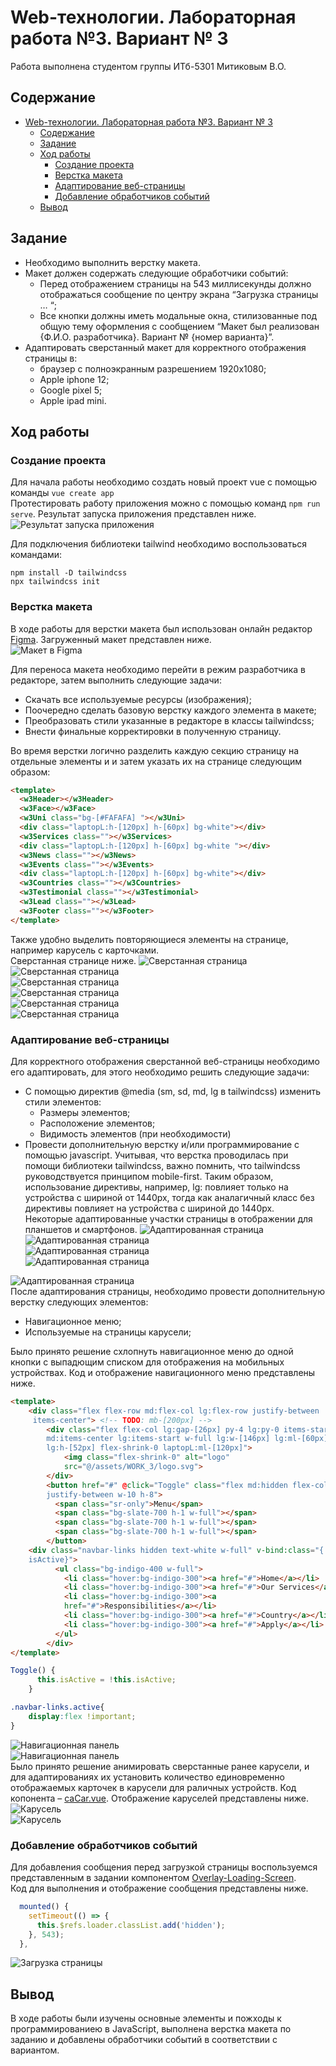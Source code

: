 # Web-технологии. Лабораторная работа №3. Вариант № 3

Работа выполнена студентом группы ИТб-5301 Митиковым В.О.

## Содержание
- [Web-технологии. Лабораторная работа №3. Вариант № 3](#web-технологии-Лабораторная-работа-3-вариант--3)
  - [Содержание](#содержание)
  - [Задание](#задание)
  - [Ход работы](#ход-работы)
    - [Создание проекта](#создание-проекта)
    - [Верстка макета](#верстка-макета)
    - [Адаптирование веб-страницы](#адаптирование-веб-страницы)
    - [Добавление обработчиков событий](#добавление-обработчиков-событий)
  - [Вывод](#вывод)

## Задание
- Необходимо выполнить верстку макета. 
- Макет должен содержать следующие обработчики событий:  
	- Перед отображением страницы на 543 миллисекунды должно отображаться сообщение по центру экрана “Загрузка страницы … “; 
	- Все кнопки должны иметь модальные окна, стилизованные под общую тему оформления с сообщением “Макет был реализован {Ф.И.О. разработчика}. Вариант № {номер варианта}”.
- Адаптировать сверстанный макет для корректного отображения страницы в:
	- браузер с полноэкранным разрешением 1920х1080;
	- Apple iphone 12;
	- Google pixel 5;
	- Apple ipad mini.

## Ход работы

### Создание проекта
Для начала работы необходимо создать новый проект vue с помощью команды `vue create app`  
Протестировать работу приложения можно с помощью команд `npm run serve`. Результат запуска приложения представлен ниже.  
![Результат запуска приложения](./pics/wt-3/1_.png)  

Для подключения библиотеки tailwind необходимо воспользоваться командами:
```
npm install -D tailwindcss
npx tailwindcss init
```
### Верстка макета
В ходе работы для верстки макета был использован онлайн редактор [Figma](https://www.figma.com/). Загруженный макет представлен ниже.  
![Макет в Figma](./pics/wt-3/0.png)  


Для переноса макета необходимо перейти в режим разработчика в редакторе, затем выполнить следующие задачи:
- Скачать все используемые ресурсы (изображения);
- Поочередно сделать базовую верстку каждого элемента в макете;
- Преобразовать стили указанные в редакторе в классы tailwindcss;
- Внести финальные корректировки в полученную страницу.  

Во время верстки логично разделить каждую секцию страницу на отдельные элементы и и затем указать их на странице следующим образом:
```html
<template>
  <w3Header></w3Header>
  <w3Face></w3Face>
  <w3Uni class="bg-[#FAFAFA] "></w3Uni>
  <div class="laptopL:h-[120px] h-[60px] bg-white"></div>
  <w3Services class=""></w3Services>
  <div class="laptopL:h-[120px] h-[60px] bg-white "></div>
  <w3News class=""></w3News>
  <w3Events class=""></w3Events>
  <div class="laptopL:h-[120px] h-[60px] bg-white"></div>
  <w3Countries class=""></w3Countries>
  <w3Testimonial class=""></w3Testimonial>
  <w3Lead class=""></w3Lead>
  <w3Footer class=""></w3Footer>
</template>
```
Также удобно выделить повторяющиеся элементы на странице, например карусель с карточками.  
Сверстанная странице ниже.
![Сверстанная страница](./pics/wt-3/2.png)  
![Сверстанная страница](./pics/wt-3/3.png)  
![Сверстанная страница](./pics/wt-3/4.png)  
![Сверстанная страница](./pics/wt-3/5.png)  
![Сверстанная страница](./pics/wt-3/6.png)  
![Сверстанная страница](./pics/wt-3/7.png)  
### Адаптирование веб-страницы
Для корректного отображения сверстанной веб-страницы необходимо его адаптировать, для этого необходимо решить следующие задачи:
- С помощью директив @media (sm, sd, md, lg в tailwindcss) изменить стили элементов:
	- Размеры элементов;
	- Расположение элементов;
	- Видимость элементов (при необходимости)
- Провести дополнительную верстку и/или программирование с помощью javascript.
Учитывая, что верстка проводилась при помощи библиотеки tailwindcss, важно помнить, что tailwindcss руководствуется принципом mobile-first. Таким образом, использование директивы, например, lg: повлияет только на устройства с шириной от 1440px, тогда как аналагичный класс без директивы повлияет на устройства с шириной до 1440px.  
Некоторые адаптированные участки страницы в отображении для планшетов и смартфонов.
![Адаптированная страница](./pics/wt-3/8.png)  
![Адаптированная страница](./pics/wt-3/11.png)  
![Адаптированная страница](./pics/wt-3/13.png)  
![Адаптированная страница](./pics/wt-3/15.png)  

![Адаптированная страница](./pics/wt-3/18.png)  
После адаптирования страницы, необходимо провести дополнительную верстку следующих элементов:
- Навигационное меню;
- Используемые на страницы карусели;

Было принято решение схлопнуть навигационное меню до одной кнопки с выпадющим списком для отображения на мобильных устройствах. Код и отображение навигационного меню представлены ниже.
```html
<template>
    <div class="flex flex-row md:flex-col lg:flex-row justify-between
     items-center"> <!-- TODO: mb-[200px] -->
        <div class="flex flex-col lg:gap-[26px] py-4 lg:py-0 items-start
        md:items-center lg:items-start w-full lg:w-[146px] lg:ml-[60px]
        lg:h-[52px] flex-shrink-0 laptopL:ml-[120px]">
            <img class="flex-shrink-0" alt="logo"
            src="@/assets/WORK_3/logo.svg">
        </div>
        <button href="#" @click="Toggle" class="flex md:hidden flex-col
        justify-between w-10 h-8">
          <span class="sr-only">Menu</span>
          <span class="bg-slate-700 h-1 w-full"></span>
          <span class="bg-slate-700 h-1 w-full"></span>
          <span class="bg-slate-700 h-1 w-full"></span>
        </button>
    <div class="navbar-links hidden text-white w-full" v-bind:class="{ active:
    isActive}">
          <ul class="bg-indigo-400 w-full">
            <li class="hover:bg-indigo-300"><a href="#">Home</a></li>
            <li class="hover:bg-indigo-300"><a href="#">Our Services</a></li>
            <li class="hover:bg-indigo-300"><a
            href="#">Responsibilities</a></li>
            <li class="hover:bg-indigo-300"><a href="#">Country</a></li>
            <li class="hover:bg-indigo-300"><a href="#">Apply</a></li>
          </ul>
        </div>
</template>
```
```javascript
Toggle() {
      this.isActive = !this.isActive;
    }
```
```css
.navbar-links.active{
    display:flex !important;
}
```
![Навигационная панель](./pics/wt-3/8.png)  
![Навигационная панель](./pics/wt-3/369.png)  
Было принято решение анимировать сверстанные ранее карусели, и для адаптированиях их установить количество единовременно отображаемых карточек в карусели для раличных устройств.
Код копонента – [caCar.vue](https://github.com/IHATEYOURDAMNREPORTS/web-tehnologii/blob/WORK_3/src/components/WORK_3/caCar.vue). Отображение каруселей представлены ниже.
![Карусель](./pics/wt-3/4.png)  
![Карусель](./pics/wt-3/15.png)  
### Добавление обработчиков событий
Для добавления сообщения перед загрузкой страницы воспользуемся представленным в задании компонентом [Overlay-Loading-Screen](https://tailwindcomponents.com/component/full-page-overlay-loading-screen).  
Код для выполнения и отображение сообщения представлены ниже.
```javascript
  mounted() {
    setTimeout(() => {
      this.$refs.loader.classList.add('hidden');
    }, 543);
  },
```
![Загрузка страницы](./pics/wt-3/1.png)  

## Вывод
В ходе работы были изучены основные элементы и пожходы к программированиею в JavaScript, выполнена верстка макета по заданию и добавлены обработчики событий в соответствии с вариантом.
